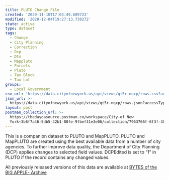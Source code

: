 ```yaml
---
title: PLUTO Change File
created: '2020-11-10T17:04:49.689723'
modified: '2020-12-04T19:27:13.730272'
state: active
type: dataset
tags:
  - Change
  - City Planning
  - Correction
  - Dcp
  - Dtm
  - Mappluto
  - Parcels
  - Pluto
  - Tax Block
  - Tax Lot
groups:
  - Local Government
csv_url: 'https://data.cityofnewyork.us/api/views/qt5r-nqxp/rows.csv?accessType=DOWNLOAD'
json_url: >-
  https://data.cityofnewyork.us/api/views/qt5r-nqxp/rows.json?accessType=DOWNLOAD
layout: post
postman_collection_url: >-
  https://thedaydasource.postman.co/workspace/City-of New
  York~3b6f7a46-5db5-42b1-80fe-9fbef41e3e06/collection/7963766f-6f3f-409b-be68-052aa6a92e7f
---
```

This is a companion dataset to PLUTO and MapPLUTO. PLUTO and MapPLUTO are created using the best available data from a number of city agencies. To further improve data quality, the Department of City Planning (DCP) applies changes to selected field values. DCPEdited is set to “1” in PLUTO if the record contains any changed values.

All previously released versions of this data are available at <a href="https://www1.nyc.gov/site/planning/data-maps/open-data/bytes-archive.page?sorts[year]=0">BYTES of the BIG APPLE- Archive</a>
